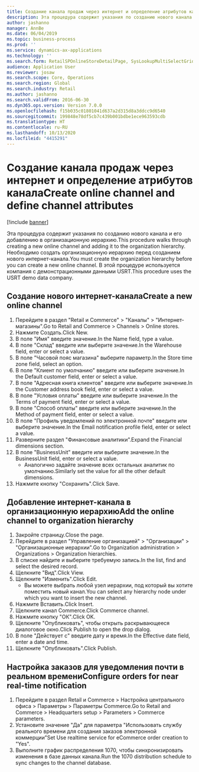 ```yaml
---
title: Создание канала продаж через интернет и определение атрибутов канала
description: Эта процедура содержит указания по созданию нового канала и его добавлению в организационную иерархию.
author: jashanno
manager: AnnBe
ms.date: 06/04/2019
ms.topic: business-process
ms.prod: ''
ms.service: dynamics-ax-applications
ms.technology: ''
ms.search.form: RetailSPOnlineStoreDetailPage, SysLookupMultiSelectGrid, DimensionLookup, OMHierarchyManager, HierarchyDesigner, OMNodeSelection, HierarchyPublishAndCloseForm
audience: Application User
ms.reviewer: josaw
ms.search.scope: Core, Operations
ms.search.region: Global
ms.search.industry: Retail
ms.author: jashanno
ms.search.validFrom: 2016-06-30
ms.dyn365.ops.version: Version 7.0.0
ms.openlocfilehash: f15b035c01801041d637a2d315d8a3ddcc9d6540
ms.sourcegitcommit: 199848e78df5cb7c439b001bdbe1ece963593cdb
ms.translationtype: HT
ms.contentlocale: ru-RU
ms.lasthandoff: 10/13/2020
ms.locfileid: "4415291"
---
```

# <a name="create-online-channel-and-define-channel-attributes"></a><span data-ttu-id="b4fb9-103">Создание канала продаж через интернет и определение атрибутов канала</span><span class="sxs-lookup"><span data-stu-id="b4fb9-103">Create online channel and define channel attributes</span></span>

[!include [banner](../includes/banner.md)]

<span data-ttu-id="b4fb9-104">Эта процедура содержит указания по созданию нового канала и его добавлению в организационную иерархию.</span><span class="sxs-lookup"><span data-stu-id="b4fb9-104">This procedure walks through creating a new online channel and adding it to the organization hierarchy.</span></span> <span data-ttu-id="b4fb9-105">Необходимо создать организационную иерархию перед созданием нового интернет-канала.</span><span class="sxs-lookup"><span data-stu-id="b4fb9-105">You must create the organization hierarchy before you can create a new online channel.</span></span> <span data-ttu-id="b4fb9-106">В этой процедуре используется компания с демонстрационными данными USRT.</span><span class="sxs-lookup"><span data-stu-id="b4fb9-106">This procedure uses the USRT demo data company.</span></span>


## <a name="create-a-new-online-channel"></a><span data-ttu-id="b4fb9-107">Создание нового интернет-канала</span><span class="sxs-lookup"><span data-stu-id="b4fb9-107">Create a new online channel</span></span>
1. <span data-ttu-id="b4fb9-108">Перейдите в раздел "Retail и Commerce" > "Каналы" > "Интернет-магазины".</span><span class="sxs-lookup"><span data-stu-id="b4fb9-108">Go to Retail and Commerce > Channels > Online stores.</span></span>
2. <span data-ttu-id="b4fb9-109">Нажмите Создать.</span><span class="sxs-lookup"><span data-stu-id="b4fb9-109">Click New.</span></span>
3. <span data-ttu-id="b4fb9-110">В поле "Имя" введите значение.</span><span class="sxs-lookup"><span data-stu-id="b4fb9-110">In the Name field, type a value.</span></span>
4. <span data-ttu-id="b4fb9-111">В поле "Склад" введите или выберите значение.</span><span class="sxs-lookup"><span data-stu-id="b4fb9-111">In the Warehouse field, enter or select a value.</span></span>
5. <span data-ttu-id="b4fb9-112">В поле "Часовой пояс магазина" выберите параметр.</span><span class="sxs-lookup"><span data-stu-id="b4fb9-112">In the Store time zone field, select an option.</span></span>
6. <span data-ttu-id="b4fb9-113">В поле "Клиент по умолчанию" введите или выберите значение.</span><span class="sxs-lookup"><span data-stu-id="b4fb9-113">In the Default customer field, enter or select a value.</span></span>
7. <span data-ttu-id="b4fb9-114">В поле "Адресная книга клиентов" введите или выберите значение.</span><span class="sxs-lookup"><span data-stu-id="b4fb9-114">In the Customer address book field, enter or select a value.</span></span>
8. <span data-ttu-id="b4fb9-115">В поле "Условия оплаты" введите или выберите значение.</span><span class="sxs-lookup"><span data-stu-id="b4fb9-115">In the Terms of payment field, enter or select a value.</span></span>
9. <span data-ttu-id="b4fb9-116">В поле "Способ оплаты" введите или выберите значение.</span><span class="sxs-lookup"><span data-stu-id="b4fb9-116">In the Method of payment field, enter or select a value.</span></span>
10. <span data-ttu-id="b4fb9-117">В поле "Профиль уведомлений по электронной почте" введите или выберите значение.</span><span class="sxs-lookup"><span data-stu-id="b4fb9-117">In the Email notification profile field, enter or select a value.</span></span>
11. <span data-ttu-id="b4fb9-118">Разверните раздел "Финансовые аналитики".</span><span class="sxs-lookup"><span data-stu-id="b4fb9-118">Expand the Financial dimensions section.</span></span>
12. <span data-ttu-id="b4fb9-119">В поле "BusinessUnit" введите или выберите значение.</span><span class="sxs-lookup"><span data-stu-id="b4fb9-119">In the BusinessUnit field, enter or select a value.</span></span>
    * <span data-ttu-id="b4fb9-120">Аналогично задайте значение всех остальных аналитик по умолчанию.</span><span class="sxs-lookup"><span data-stu-id="b4fb9-120">Similarly set the value for all the other default dimensions.</span></span>  
13. <span data-ttu-id="b4fb9-121">Нажмите кнопку "Сохранить".</span><span class="sxs-lookup"><span data-stu-id="b4fb9-121">Click Save.</span></span>

## <a name="add-the-online-channel-to-organization-hierarchy"></a><span data-ttu-id="b4fb9-122">Добавление интернет-канала в организационную иерархию</span><span class="sxs-lookup"><span data-stu-id="b4fb9-122">Add the online channel to organization hierarchy</span></span>
1. <span data-ttu-id="b4fb9-123">Закройте страницу.</span><span class="sxs-lookup"><span data-stu-id="b4fb9-123">Close the page.</span></span>
2. <span data-ttu-id="b4fb9-124">Перейдите в раздел "Управление организацией" > "Организации" > "Организационные иерархии".</span><span class="sxs-lookup"><span data-stu-id="b4fb9-124">Go to Organization administration > Organizations > Organization hierarchies.</span></span>
3. <span data-ttu-id="b4fb9-125">В списке найдите и выберите требуемую запись.</span><span class="sxs-lookup"><span data-stu-id="b4fb9-125">In the list, find and select the desired record.</span></span>
4. <span data-ttu-id="b4fb9-126">Щелкните "Вид".</span><span class="sxs-lookup"><span data-stu-id="b4fb9-126">Click View.</span></span>
5. <span data-ttu-id="b4fb9-127">Щелкните "Изменить".</span><span class="sxs-lookup"><span data-stu-id="b4fb9-127">Click Edit.</span></span>
    * <span data-ttu-id="b4fb9-128">Вы можете выбрать любой узел иерархии, под который вы хотите поместить новый канал.</span><span class="sxs-lookup"><span data-stu-id="b4fb9-128">You can select any hierarchy node under which you want to insert the new channel.</span></span>  
6. <span data-ttu-id="b4fb9-129">Нажмите Вставить.</span><span class="sxs-lookup"><span data-stu-id="b4fb9-129">Click Insert.</span></span>
7. <span data-ttu-id="b4fb9-130">Щелкните канал Commerce.</span><span class="sxs-lookup"><span data-stu-id="b4fb9-130">Click Commerce channel.</span></span>
8. <span data-ttu-id="b4fb9-131">Нажмите кнопку "OК".</span><span class="sxs-lookup"><span data-stu-id="b4fb9-131">Click OK.</span></span>
9. <span data-ttu-id="b4fb9-132">Щелкните "Опубликовать", чтобы открыть раскрывающееся диалоговое окно.</span><span class="sxs-lookup"><span data-stu-id="b4fb9-132">Click Publish to open the drop dialog.</span></span>
10. <span data-ttu-id="b4fb9-133">В поле "Действует с" введите дату и время.</span><span class="sxs-lookup"><span data-stu-id="b4fb9-133">In the Effective date field, enter a date and time.</span></span>
11. <span data-ttu-id="b4fb9-134">Щелкните "Опубликовать".</span><span class="sxs-lookup"><span data-stu-id="b4fb9-134">Click Publish.</span></span>

## <a name="configure-orders-for-near-real-time-notification"></a><span data-ttu-id="b4fb9-135">Настройка заказов для уведомления почти в реальном времени</span><span class="sxs-lookup"><span data-stu-id="b4fb9-135">Configure orders for near real-time notification</span></span>
1. <span data-ttu-id="b4fb9-136">Перейдите в раздел Retail и Commerce > Настройка центрального офиса > Параметры > Параметры Commerce.</span><span class="sxs-lookup"><span data-stu-id="b4fb9-136">Go to Retail and Commerce  > Headquarters setup > Parameters > Commerce parameters.</span></span>
2. <span data-ttu-id="b4fb9-137">Установите значение "Да" для параметра "Использовать службу реального времени для создания заказов электронной коммерции"</span><span class="sxs-lookup"><span data-stu-id="b4fb9-137">Set Use realtime service for eCommerce order creation to "Yes".</span></span>
3. <span data-ttu-id="b4fb9-138">Выполните график распределения 1070, чтобы синхронизировать изменения в базе данных канала.</span><span class="sxs-lookup"><span data-stu-id="b4fb9-138">Run the 1070 distribution schedule to sync changes to the channel database.</span></span> 


